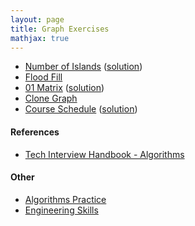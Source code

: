 ```yaml
---
layout: page
title: Graph Exercises
mathjax: true
---
```


* [Number of Islands](https://leetcode.com/problems/number-of-islands/) ([solution](solutions/number_of_islands.md))
* [Flood Fill](https://leetcode.com/problems/flood-fill)
* [01 Matrix](https://leetcode.com/problems/01-matrix/) ([solution](solutions/01_matrix.md))
* [Clone Graph](https://leetcode.com/problems/clone-graph/submissions/)
* [Course Schedule](https://leetcode.com/problems/course-schedule/) ([solution](solutions/course_schedule.md))

#### References
* [Tech Interview Handbook - Algorithms](https://www.techinterviewhandbook.org/algorithms/study-cheatsheet/)

#### Other
* [Algorithms Practice](algorithms_practice.md)
* [Engineering Skills](../engineering_skills.md)